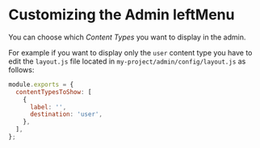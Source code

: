 # Customizing the Admin leftMenu

You can choose which _Content Types_ you want to display in the admin.

For example if you want to display only the `user` content type you have to edit the `layout.js` file located in
`my-project/admin/config/layout.js` as follows:

```js
module.exports = {
  contentTypesToShow: [
    {
      label: '',
      destination: 'user',
    },
  ],
};
```
